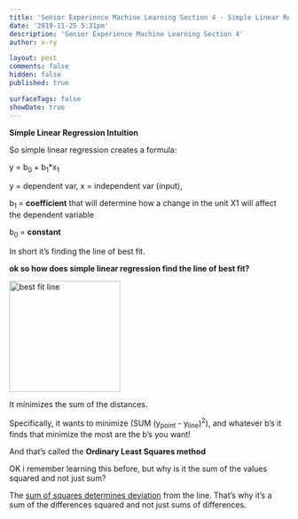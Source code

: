 ```yaml
---
title: 'Senior Experience Machine Learning Section 4 - Simple Linear Regression'
date: '2019-11-25 5:31pm'
description: 'Senior Experience Machine Learning Section 4'
author: x-ry	

layout: post
comments: false
hidden: false
published: true 

surfaceTags: false
showDate: true
---
```


**Simple Linear Regression Intuition**

So simple linear regression creates a formula:

y =  b<sub>0 </sub>+ b<sub>1</sub>*x<sub>1</sub>

y = dependent var, x = independent var (input),  

b<sub>1 </sub>= **coefficient** that will determine how a change in the unit X1 will affect the dependent variable

b<sub>0 </sub>= **constant** 

In short it’s finding the line of best fit.

**ok so how does simple linear regression find the line of best fit?**

<img src="https://x-ry.github.io/assets/images/posts/ml/4graph.png" alt="best fit line" width="200"/>

It minimizes the sum of the distances.

Specifically, it wants to minimize (SUM (y<sub>point</sub> - y<sub>line</sub>)<sup>2</sup>), and whatever b’s it finds that minimize the most are the b’s you want!

And that’s called the **Ordinary Least Squares method**

OK i remember learning this before, but why is it the sum of the values squared and not just sum?

The <span style="text-decoration:underline;">sum of squares determines deviation</span> from the line. That’s why it’s a sum of the differences squared and not just sums of differences.

